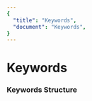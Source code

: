 ```yaml
---
{
  "title": "Keywords",
  "document": "Keywords",
}
---
```


# Keywords

### Keywords Structure

<GenerateTable/>